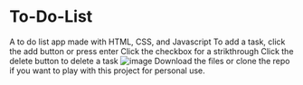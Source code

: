 # To-Do-List
A to do list app made with HTML, CSS, and Javascript
To add a task, click the add button or press enter
Click the checkbox for a strikthrough
Click the delete button to delete a task
![image](https://github.com/user-attachments/assets/c6510ca0-3aa3-4637-84e9-da5a2ce6b41a)
Download the files or clone the repo if you want to play with this project for personal use.
